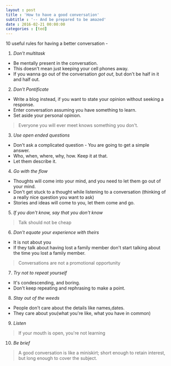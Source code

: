 ```yaml
---
layout : post
title : 'How to have a good conversation'
subtitle : '-- And be prepared to be amazed'
date : 2016-02-21 00:00:00
categories : [ted]
---
```


10 useful rules for having a better conversation -

1.  *Don't multitask*
  - Be mentally present in the conversation.
  - This doesn't mean just keeping your cell phones away.
  - If you wanna go out of the conversation *got out*, but don't be half in it and half out.

2.  *Don't Pontificate*
  - Write a blog instead, if you want to state your opinion without seeking a response.
  - Enter conversation assuming you have something to learn.
  - Set aside your personal opinion.

  > Everyone you will ever meet knows something you don't.

3. *Use open ended questions*
  - Don't ask a complicated question - You are going to get a simple answer.
  - Who, when, where, why, how. Keep it at that.
  - Let them describe it.

4. *Go with the flow*
  - Thoughts will come into your mind, and you need to let them go out of your mind.
  - Don't get stuck to a thought while listening to a conversation (thinking of a really nice question you want to ask)
  - Stories and ideas will come to you, let them come and go.
5. *If you don't know, say that you don't know*
  > Talk should not be cheap
6. *Don't equate your experience with theirs*
  - It is not about you
  - If they talk about having lost a family member don't start talking about the time you lost a family member.
  > Conversations are not a promotional opportunity
7. *Try not to repeat yourself*
  - It's condescending, and boring.
  - Don't keep repeating and rephrasing to make a point.

8. *Stay out of the weeds*
  - People don't care about the details like names,dates.
  - They care about you(what you're like, what you have in common)

9. *Listen*
  > If your mouth is open, you're not learning

10. *Be brief*
  > A good conversation is like a miniskirt; short enough to retain interest, but long enough to cover the subject.
  
